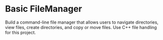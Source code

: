 # Basic FileManager
<p>
Build a command-line file manager that allows users to navigate directories, view files, create directories, and copy or move files. Use C++ file handling for this project.
</p>
